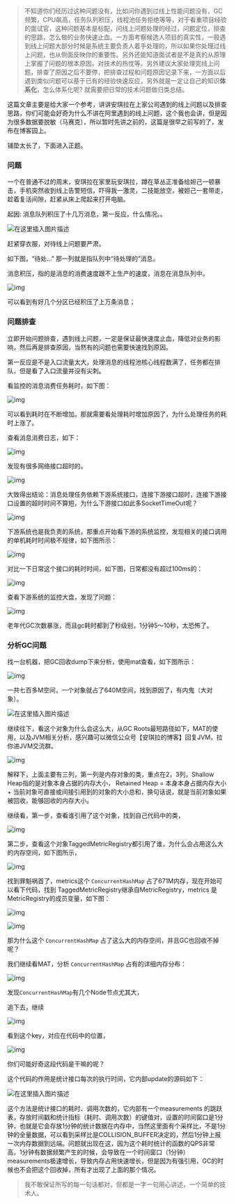 >不知道你们经历过这种问题没有，比如问你遇到过线上性能问题没有，GC频繁，CPU飙高，任务队列积压，线程池任务拒绝等等，对于看重项目经验的面试官，这种问题基本是标配，问线上问题处理的经过，问题定位，排查的思路，怎么做的业务快速止血。一方面考察候选人项目的真实性，一般遇到线上问题大部分时候是系统主要负责人着手处理的，所以如果你处理过线上问题，也从侧面反映你的重要性。另外还能知道面试者是不是真的从原理上掌握了问题的根本原因，对技术的热忱等。另外建议大家处理完线上问题，排查了原因之后不要停，把排查过程和问题原因记录下来，一方面以后遇到类似问题可以基于已有的经验快速反应，另外就是一定让自己的知识**体系化**，怎么体系化呢? 就需要把日常的技术问题做归类总结。

这篇文章主要是给大家一个参考，讲讲安琪拉在上家公司遇到的线上问题以及排查思路，你们可能会好奇为什么不讲在阿里遇到的线上问题，这个我也会讲，但是因为很多数据要脱敏（马赛克），所以暂时先讲之前的，这篇是很早之前写的了，发布在博客园上。

铺垫太长了，下面进入正题。

### 问题

一个在普通不过的周末，安琪拉在家里玩安琪拉，蹲在草丛正准备给妲己一顿暴击，手机突然收到线上告警短信，吓得我一激灵，二技能放空，被妲己一套带走，趁着复活间隙，赶紧从床上爬起来打开电脑。

起因:  消息队列积压了十几万消息，第一反应，什么情况。。

![在这里插入图片描述](https://img-blog.csdnimg.cn/20210319015106385.png?x-oss-process=image/watermark,type_ZmFuZ3poZW5naGVpdGk,shadow_10,text_aHR0cHM6Ly9ibG9nLmNzZG4ubmV0L3poZW5nd2FuZ3p3,size_16,color_FFFFFF,t_70)


赶紧穿衣服，对待线上问题要严肃。

如下图，“待处...” 那一列就是指队列中“待处理的”消息。

消息积压，指的是消息的消费速度跟不上生产的速度，消息在消息队列中。

![img](https://img-blog.csdnimg.cn/img_convert/b3193c6bc9ed5a23f658377fb37ed06c.png)

可以看到有好几个分区已经积压了上万条消息；



### 问题排查

立即开始问题排查，遇到线上问题，一定是保证最快速度止血，降低对业务的影响，然后再是排查原因，当然有的问题也需要快速找到原因。

第一反应是不是入口流量太大，处理消息的线程池核心线程数满了，任务都在排队，但是看了入口流量并没有尖刺。

看监控的消息消费任务耗时，如下图：

![img](https://img-blog.csdnimg.cn/img_convert/c7e9ed3802baa09a9243107a8f157501.png)

可以看到耗时在不断增加。那就需要看处理耗时增加原因了，为什么处理任务的耗时上涨了。

查看消息消费日志，如下：

![img](https://img-blog.csdnimg.cn/img_convert/f48b8c5b1d81bbc6835d171365a151af.png)

发现有很多网络接口超时的。

![img](https://img-blog.csdnimg.cn/img_convert/a4f756f13ead1ce12345b0cded87a6e5.png)

大致得出结论：消息处理任务依赖下游系统接口，连接下游接口超时，连接下游接口设置的超时时间不算短，为什么下游接口如此多SocketTimeOut呢？

![img](https://img-blog.csdnimg.cn/img_convert/71b4891e7c831c9871ab15b6308e2b55.png)



下游系统也是我负责的系统，那重点开始看下游的系统监控，发现相关的接口调用的单机耗时时间极不规律，如下图所示：

![img](https://img-blog.csdnimg.cn/img_convert/8891cda3cdd1f41e9bf0024a489710f0.png)

对比一下日常这个接口的耗时时间，如下图，日常都没有超过100ms的：

![img](https://img-blog.csdnimg.cn/img_convert/248c84cb52ed470e209accaf217031e1.png)

查看下游系统的监控大盘，发现了问题：

![img](https://img-blog.csdnimg.cn/img_convert/b00a32a847f5c24fa4b07dc3651d3c43.png)

老年代GC次数暴涨，而且gc耗时都到了秒级别，1分钟5～10秒，太恐怖了。



### 分析GC问题

找一台机器，把GC回收dump下来分析，使用mat查看，如下图所示：

![img](https://img-blog.csdnimg.cn/img_convert/83e3f13cd6b05f4ebe5625497b59d534.png)

一共七百多M空间，一个对象就占了640M空间，找到原因了，有内鬼（大对象）。

![在这里插入图片描述](https://img-blog.csdnimg.cn/20210319015601282.png?x-oss-process=image/watermark,type_ZmFuZ3poZW5naGVpdGk,shadow_10,text_aHR0cHM6Ly9ibG9nLmNzZG4ubmV0L3poZW5nd2FuZ3p3,size_16,color_FFFFFF,t_70#pic_center)


继续往下，看这个对象为什么会这么大，从GC Roots最短路径如下，MAT的使用，以及JVM相关分析，感兴趣可以微信公众号【安琪拉的博客】回复JVM，拉你进JVM交流群。

![img](https://img-blog.csdnimg.cn/img_convert/82992b9f9ec921f9fc0c0200061b5b22.png)

解释下，上面主要有三列，第一列是内存对象的类，重点在2，3列，Shallow Heap指的是对象本身占据的内存大小， Retained Heap = 本身本身占据内存大小 + 当前对象可直接或间接引用到的对象的大小总和，换句话说，就是当前对象如果被回收，能够回收的内存大小。

继续看，第一步，查看谁引用了这个对象，找到自己代码中的类，

![img](https://img-blog.csdnimg.cn/img_convert/464517381abb021b019910ee5fa46f07.png)

第二步，查看这个对象TaggedMetricRegistry都引用了谁，为什么会占用这么大的内存空间，如下图所示，

![img](https://img-blog.csdnimg.cn/img_convert/eb00c06081aefa32e49c62a922987a7c.png)

找到罪魁祸首了，metrics这个 `ConcurrentHashMap` 占了671M内存，现在开始可以看下代码，找到 TaggedMetricRegistry继承自MetricRegistry，metrics 是MetricRegistry的成员变量，如下图：

![img](https://img-blog.csdnimg.cn/img_convert/ad513644060ad4a5bd4bf7a6a587c1d4.png)

![img](https://img-blog.csdnimg.cn/img_convert/eb8f05b99df20d5f81443474877c9ff3.png)



那为什么这个 `ConcurrentHashMap` 占了这么大的内存空间，并且GC也回收不掉呢？

我们继续看MAT，分析 `ConcurrentHashMap` 占有的详细内存分布：

![img](https://img-blog.csdnimg.cn/img_convert/0a5d0c7a8b84173b06c47290436e7c54.png)

发现`ConcurrentHashMap`有几个Node节点尤其大，

追下去，继续

![img](https://img-blog.csdnimg.cn/img_convert/dc61b5cf7db21456db622230695caaef.png)

看到这个key，对应在代码中的位置，

![img](https://img-blog.csdnimg.cn/img_convert/1c56648db3cd2d9b09506adec26f87d2.png)

 你们可能好奇这段代码是干嘛的呢？

这个代码的作用是统计接口每次的执行时间，它内部update的源码如下：

![在这里插入图片描述](https://img-blog.csdnimg.cn/20210319015322482.png?x-oss-process=image/watermark,type_ZmFuZ3poZW5naGVpdGk,shadow_10,text_aHR0cHM6Ly9ibG9nLmNzZG4ubmV0L3poZW5nd2FuZ3p3,size_16,color_FFFFFF,t_70#pic_center)


这个方法是统计接口的耗时、调用次数的，它内部有一个measurements 的跳跃表，存放时间戳和统计指标（耗时、调用次数）的键值对，设置的时间窗口是1分钟，也就是它会存放1分钟的统计数据在内存中，当然这里面有个采样比，不是1分钟的全量数据，可以看到采样比是COLLISION_BUFFER决定的，然后1分钟上报一次内存数据到远端。问题就出现在这，因为这个耗时统计的函数的QPS非常高，1分钟有数据频繁产生的时候，会导致在一个时间窗口（1分钟）measurements极速增长，导致内存占用快速增长，但是因为有强引用，GC的时候也不会把这个回收掉，所有才出现了上面的那个情况。

> 我不敢保证所写的每一句话都对，但都是一字一句用心讲述，一个简单的技术人。

